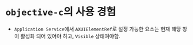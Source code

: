 # `objective-c`의 사용 경험

- `Application Service`에서 `AXUIElementRef`로 설정 가능한 요소는 현재 해당 창이 활성화 되어 있어야 하고, `Visible` 상태여야함.
